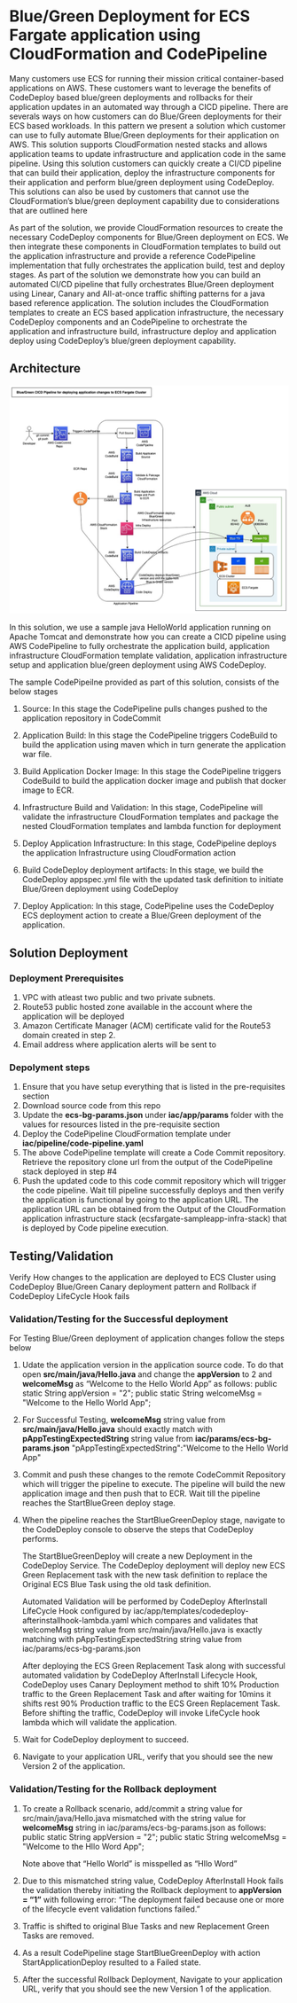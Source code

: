 # Blue/Green Deployment for ECS Fargate application using CloudFormation and CodePipeline
Many customers use ECS for running their mission critical container-based applications on AWS. These customers want to leverage the benefits of CodeDeploy based blue/green deployments and rollbacks for their application updates in an automated way through a CICD pipeline. There are severals ways on how customers can do Blue/Green deployments for their ECS based workloads. In this pattern we present a solution which customer can use to fully automate Blue/Green deployments for their application on AWS. This solution supports CloudFormation nested stacks and allows application teams to update infrastructure and application code in the same pipeline. Using this solution customers can quickly create a CI/CD pipeline that can build their application, deploy the infrastructure components for their application and perform blue/green deployment using CodeDeploy. This solutions can also be used by customers that cannot use the CloudFormation’s blue/green deployment capability due to considerations that are outlined here

As part of the solution, we provide CloudFormation resources to create the necessary CodeDeploy components for Blue/Green deployment on ECS. We then integrate these components in CloudFormation templates to build out the application infrastructure and provide a reference CodePipeline implementation that fully orchestrates the application build, test and deploy stages. As part of the solution we demonstrate how you can build an automated CI/CD pipeline that fully orchestrates Blue/Green deployment using Linear, Canary and All-at-once traffic shifting patterns for a java based reference application. The solution includes the CloudFormation templates to create an ECS based application infrastructure, the necessary CodeDeploy components and an CodePipeline to orchestrate the application and infrastructure build, infrastructure deploy and application deploy using CodeDeploy’s blue/green deployment capability.


## Architecture

![Diagram](images/CodeDeploy_BlueGreen_ECSFargate-CICD-Pipeline.jpg)

In this solution, we use a sample java HelloWorld application running on Apache Tomcat and demonstrate how you can create a CICD pipeline using AWS CodePipeline to fully orchestrate the application build, application infrastructure CloudFormation template validation, application infrastructure setup and application blue/green deployment using AWS CodeDeploy. 

The sample CodePipeilne provided as part of this solution, consists of the below stages

1. Source: In this stage the CodePipeline pulls changes pushed to the application repository in CodeCommit

2. Application Build: In this stage the CodePipeline triggers CodeBuild to build the application using maven which in turn generate the application war file.

3. Build Application Docker Image: In this stage the CodePipeline triggers CodeBuild to build the application docker image and publish that docker image to ECR.

4. Infrastructure Build and Validation: In this stage, CodePipeline will validate the infrastructure CloudFormation templates and package the nested CloudFormation templates and lambda function for deployment

5. Deploy Application Infrastructure: In this stage, CodePipeline deploys the application Infrastructure using CloudFormation action

6. Build CodeDeploy deployment artifacts: In this stage, we build the CodeDeploy appspec.yml file with the updated task definition to initiate Blue/Green deployment using CodeDeploy

7. Deploy Application: In this stage, CodePipeline uses the CodeDeploy ECS deployment action to create a Blue/Green deployment of the application. 

## Solution Deployment

### Deployment Prerequisites
1. VPC with atleast two public and two private subnets. 
2. Route53 public hosted zone available in the account where the application will be deployed
3. Amazon Certificate Manager (ACM) certificate valid for the Route53 domain created in step 2.
4. Email address where application alerts will be sent to

### Depolyment steps
1. Ensure that you have setup everything that is listed in the pre-requisites section
2. Download source code from this repo
2. Update the **ecs-bg-params.json** under **iac/app/params** folder with the values for resources listed in the pre-requisite section
4. Deploy the CodePipeline CloudFormation template under **iac/pipeline/code-pipeline.yaml**
5. The above CodePipeline template will create a Code Commit repository. Retrieve the repository clone url from the output of the CodePipeline stack deployed in step #4
6. Push the updated code to this code commit repository which will trigger the code pipeline. Wait till pipeline successfully deploys and then verify the application is functional by going to the application URL. The application URL can be obtained from the Output of the CloudFormation application infrastructure stack (ecsfargate-sampleapp-infra-stack) that is deployed by Code pipeline execution.

## Testing/Validation

Verify How changes to the application are deployed to ECS Cluster using CodeDeploy Blue/Green Canary deployment pattern and Rollback if CodeDeploy LifeCycle Hook fails

### Validation/Testing for the Successful deployment
For Testing Blue/Green deployment of application changes follow the steps below

1. Udate the application version in the application source code. To do that open **src/main/java/Hello.java** and change the **appVersion** to 2 and **welcomeMsg** as “Welcome to the Hello World App” as follows:
public static String appVersion = "2";
public static String welcomeMsg = "Welcome to the Hello World App";

2. For Successful Testing, **welcomeMsg** string value from **src/main/java/Hello.java** should exactly match with **pAppTestingExpectedString** string value from **iac/params/ecs-bg-params.json**
"pAppTestingExpectedString":"Welcome to the Hello World App"

3. Commit and push these changes to the remote CodeCommit Repository which will trigger the pipeline to execute. The pipeline will build the new application image and then push that to ECR. Wait till the pipeline reaches the StartBlueGreen deploy stage.

4. When the pipeline reaches the StartBlueGreenDeploy stage, navigate to the CodeDeploy console to observe the steps that CodeDeploy performs.

   The StartBlueGreenDeploy will create a new Deployment in the CodeDeploy Service. The CodeDeploy deployment will deploy new ECS Green Replacement task  with the new task definition to replace the Original ECS Blue Task using the old task definition.

   Automated Validation will be performed by CodeDeploy AfterInstall LifeCycle Hook configured by iac/app/templates/codedeploy-afterinstallhook-lambda.yaml which compares and validates that welcomeMsg string value from src/main/java/Hello.java is exactly matching with pAppTestingExpectedString string value from iac/params/ecs-bg-params.json

   After deploying the ECS Green Replacement Task along with successful automated validation by CodeDeploy AfterInstall Lifecycle Hook, CodeDeploy uses Canary Deployment method to shift 10% Production traffic to the Green Replacement Task and after waiting for 10mins it shifts rest 90% Production traffic to the ECS Green Replacement Task. Before shifting the traffic, CodeDeploy will invoke LifeCycle hook lambda which will validate the application.

4. Wait for CodeDeploy deployment to succeed.

5. Navigate to your application URL, verify that you should see the new Version 2 of the application.

### Validation/Testing for the Rollback deployment
1. To create a Rollback scenario, add/commit a string value for src/main/java/Hello.java mismatched with the string value for **welcomeMsg** string in iac/params/ecs-bg-params.json as follows:
public static String appVersion = "2";
public static String welcomeMsg = "Welcome to the Hllo Word App";

   Note above that “Hello World” is misspelled as “Hllo Word”

2. Due to this mismatched string value, CodeDeploy AfterInstall Hook fails the validation thereby initiating the Rollback deployment to **appVersion = “1”** with following error:
“The deployment failed because one or more of the lifecycle event validation functions failed.”

3. Traffic is shifted to original Blue Tasks and new Replacement Green Tasks are removed.

4. As a result CodePipeline stage StartBlueGreenDeploy with action StartApplicationDeploy resulted to a Failed state.

5. After the successful Rollback Deployment, Navigate to your application URL, verify that you should see the new Version 1 of the application. 
